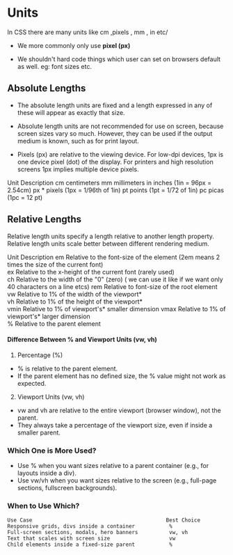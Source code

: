 # Units 
In CSS there are many units like cm ,pixels , mm , in etc/
- We more commonly only use <b>pixel (px) </b>

- We shouldn't hard code things which user can set on browsers default as well. eg: font sizes etc.



## Absolute Lengths
- The absolute length units are fixed and a length expressed in any of these will appear as exactly that size.

- Absolute length units are not recommended for use on screen, because screen sizes vary so much. However, they can be used if the output medium is known, such as for print layout.

* Pixels (px) are relative to the viewing device. For low-dpi devices, 1px is one device pixel (dot) of the display. For printers and high resolution screens 1px implies multiple device pixels.

Unit	        Description
cm	            centimeters
mm	            millimeters
in	            inches (1in = 96px = 2.54cm)
px *	        pixels (1px = 1/96th of 1in)
pt	            points (1pt = 1/72 of 1in)
pc	            picas (1pc = 12 pt)


## Relative Lengths
Relative length units specify a length relative to another length property. Relative length units scale better between different rendering medium.

Unit            	Description	
em	                Relative to the font-size of the element (2em means 2 times the size of the current font)	
ex	                Relative to the x-height of the current font (rarely used)	
ch	                Relative to the width of the "0" (zero)	( we can use it like if we want only 40 characters on a line etcs)
rem	                Relative to font-size of the root element	
vw	                Relative to 1% of the width of the viewport*	
vh	                Relative to 1% of the height of the viewport*	
vmin	            Relative to 1% of viewport's* smaller dimension	
vmax	            Relative to 1% of viewport's* larger dimension	
%	                Relative to the parent element


#### Difference Between % and Viewport Units (vw, vh)

1. Percentage (%)
 - % is relative to the parent element.
 - If the parent element has no defined size, the % value might not work as expected.

2. Viewport Units (vw, vh)
 - vw and vh are relative to the entire viewport (browser window), not the parent.
 - They always take a percentage of the viewport size, even if inside a smaller parent.


### Which One is More Used?
 - Use % when you want sizes relative to a parent container (e.g., for layouts inside a div).
 - Use vw/vh when you want sizes relative to the screen (e.g., full-page sections, fullscreen backgrounds).

### When to Use Which?
    Use Case	                                       Best Choice
    Responsive grids, divs inside a container	        %
    Full-screen sections, modals, hero banners	        vw, vh
    Text that scales with screen size	                vw
    Child elements inside a fixed-size parent       	%